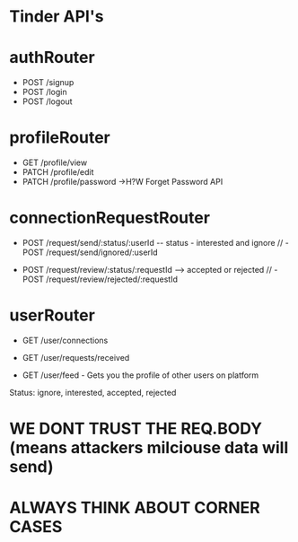 # Tinder API's

# authRouter
- POST /signup
- POST /login
- POST /logout

# profileRouter
- GET /profile/view
- PATCH /profile/edit
- PATCH /profile/password     ->H?W  Forget Password API 

# connectionRequestRouter
- POST /request/send/:status/:userId  -- status - interested and ignore
// - POST /request/send/ignored/:userId

- POST /request/review/:status/:requestId  --> accepted or rejected
// - POST /request/review/rejected/:requestId

# userRouter
- GET /user/connections
- GET /user/requests/received

- GET /user/feed - Gets you the profile of other users on platform


Status: ignore, interested, accepted, rejected

# WE DONT TRUST THE REQ.BODY (means attackers milciouse data will send)
# ALWAYS THINK ABOUT CORNER CASES
